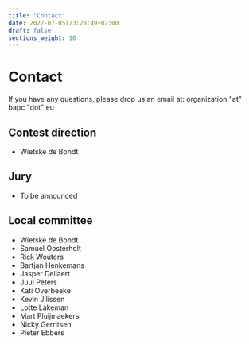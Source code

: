 ```yaml
---
title: "Contact"
date: 2022-07-05T23:28:49+02:00
draft: false
sections_weight: 10
---
```


# Contact

If you have any questions, please drop us an email at: organization "at" bapc "dot" eu

## Contest direction

- Wietske de Bondt

## Jury

- To be announced

## Local committee

- Wietske de Bondt
- Samuel Oosterholt
- Rick Wouters
- Bartjan Henkemans
- Jasper Dellaert
- Juul Peters
- Kati Overbeeke
- Kevin Jilissen
- Lotte Lakeman
- Mart Pluijmaekers
- Nicky Gerritsen
- Pieter Ebbers
